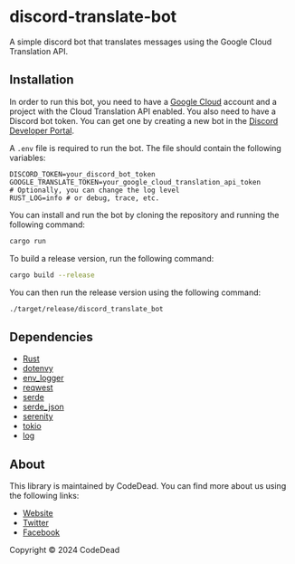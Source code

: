 # discord-translate-bot

A simple discord bot that translates messages using the Google Cloud Translation API.

## Installation

In order to run this bot, you need to have a [Google Cloud](https://cloud.google.com/translate) account and a project with the Cloud Translation API enabled. You also need to have a Discord bot token. You can get one by creating a new bot in the [Discord Developer Portal](https://discord.com/developers/docs/intro).

A `.env` file is required to run the bot. The file should contain the following variables:

```env
DISCORD_TOKEN=your_discord_bot_token
GOOGLE_TRANSLATE_TOKEN=your_google_cloud_translation_api_token
# Optionally, you can change the log level
RUST_LOG=info # or debug, trace, etc.
```

You can install and run the bot by cloning the repository and running the following command:

```bash
cargo run
```

To build a release version, run the following command:

```bash
cargo build --release
```

You can then run the release version using the following command:

```bash
./target/release/discord_translate_bot
```

## Dependencies

* [Rust](https://www.rust-lang.org/)
* [dotenvy](https://crates.io/crates/dotenvy)
* [env_logger](https://crates.io/crates/env_logger)
* [reqwest](https://crates.io/crates/reqwest)
* [serde](https://crates.io/crates/serde)
* [serde_json](https://crates.io/crates/serde_json)
* [serenity](https://crates.io/crates/serenity)
* [tokio](https://crates.io/crates/tokio)
* [log](https://crates.io/crates/log)

## About

This library is maintained by CodeDead. You can find more about us using the following links:
* [Website](https://codedead.com/)
* [Twitter](https://twitter.com/C0DEDEAD/)
* [Facebook](https://facebook.com/deadlinecodedead/)

Copyright © 2024 CodeDead
